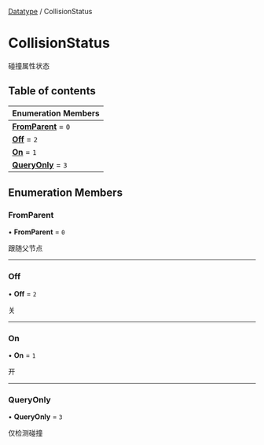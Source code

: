 [Datatype](../groups/Datatype.Datatype.md) / CollisionStatus

# CollisionStatus <Badge type="tip" text="Enumeration" /> <Score text="CollisionStatus" />

碰撞属性状态

## Table of contents

| Enumeration Members |
| :-----|
| **[FromParent](Type.CollisionStatus.md#fromparent)** = ``0`` <br> |
| **[Off](Type.CollisionStatus.md#off)** = ``2`` <br> |
| **[On](Type.CollisionStatus.md#on)** = ``1`` <br> |
| **[QueryOnly](Type.CollisionStatus.md#queryonly)** = ``3`` <br> |

## Enumeration Members

### FromParent <Score text="FromParent" /> 

• **FromParent** = ``0``

跟随父节点

___

### Off <Score text="Off" /> 

• **Off** = ``2``

关

___

### On <Score text="On" /> 

• **On** = ``1``

开

___

### QueryOnly <Score text="QueryOnly" /> 

• **QueryOnly** = ``3``

仅检测碰撞
